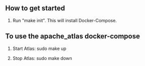 ## How to get started

1. Run "make init". This will install Docker-Compose.


## To use the apache_atlas docker-compose

1. Start Atlas: sudo make up

2. Stop Atlas: sudo make down


